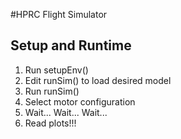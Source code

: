 #HPRC Flight Simulator

## Setup and Runtime
1. Run setupEnv()
2. Edit runSim() to load desired model
3. Run runSim()
4. Select motor configuration
5. Wait... Wait... Wait...
6. Read plots!!!

